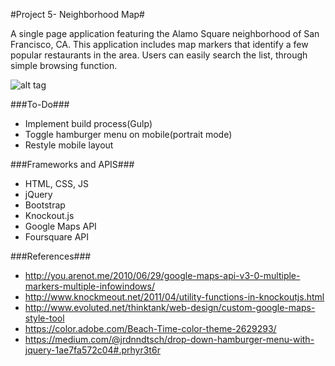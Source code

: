 #Project 5- Neighborhood Map#

A single page application featuring the Alamo Square neighborhood of San Francisco, CA. This application includes map markers that identify a few popular restaurants in the area. Users can easily search the list, through simple browsing function.

![alt tag](https://cloud.githubusercontent.com/assets/6165320/12572182/85167538-c39d-11e5-9d6d-5e48a8775aa0.gif
)

###To-Do###
* Implement build process(Gulp)
* Toggle hamburger menu on mobile(portrait mode)
* Restyle mobile layout

###Frameworks and APIS###
* HTML, CSS, JS
* jQuery
* Bootstrap
* Knockout.js
* Google Maps API
* Foursquare API

###References###

* http://you.arenot.me/2010/06/29/google-maps-api-v3-0-multiple-markers-multiple-infowindows/
* http://www.knockmeout.net/2011/04/utility-functions-in-knockoutjs.html
* http://www.evoluted.net/thinktank/web-design/custom-google-maps-style-tool
* https://color.adobe.com/Beach-Time-color-theme-2629293/
* https://medium.com/@jrdnndtsch/drop-down-hamburger-menu-with-jquery-1ae7fa572c04#.prhyr3t6r
